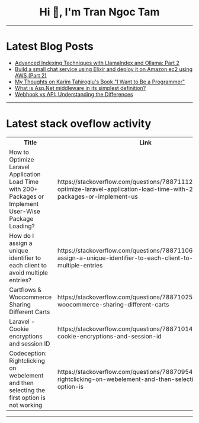 <h1 align="center">Hi 👋, I'm Tran Ngoc Tam</h1>

---

# Latest Blog Posts 
<!-- BLOG-POST-LIST:START -->
- [Advanced Indexing Techniques with LlamaIndex and Ollama: Part 2](https://dev.to/jamesbmour/advanced-indexing-techniques-with-llamaindex-and-ollama-part-2-1d36)
- [Build a small chat service using Elixir and deploy it on Amazon ec2 using AWS &lpar;Part 2&rpar;](https://dev.to/tam_ly/build-a-small-chat-service-using-elixir-and-deploy-it-on-amazon-ec2-using-aws-part-2-1j4a)
- [My Thoughts on Karim Tahiroglu&#39;s Book &quot;I Want to Be a Programmer&quot;](https://dev.to/emaharramov/my-thoughts-on-karim-tahiroglus-book-i-want-to-be-a-programmer-468o)
- [What is Asp.Net middleware in its simplest definition?](https://dev.to/emrekocadere/what-is-aspnet-middleware-in-its-simplest-definition-9gc)
- [Webhook vs API: Understanding the Differences](https://dev.to/keploy/webhook-vs-api-understanding-the-differences-2d9e)
<!-- BLOG-POST-LIST:END -->

---

# Latest stack oveflow activity
<table>
  <tr><th>Title</th><th>Link</th></tr>
  <!-- STACKOVERFLOW:START --><tr><td>How to Optimize Laravel Application Load Time with 200+ Packages or Implement User-Wise Package Loading?</td><td>https://stackoverflow.com/questions/78871112/how-to-optimize-laravel-application-load-time-with-200-packages-or-implement-us</td></tr><tr><td>How do I assign a unique identifier to each client to avoid multiple entries?</td><td>https://stackoverflow.com/questions/78871106/how-do-i-assign-a-unique-identifier-to-each-client-to-avoid-multiple-entries</td></tr><tr><td>Cartflows &amp; Woocommerce Sharing Different Carts</td><td>https://stackoverflow.com/questions/78871025/cartflows-woocommerce-sharing-different-carts</td></tr><tr><td>Laravel - Cookie encryptions and session ID</td><td>https://stackoverflow.com/questions/78871014/laravel-cookie-encryptions-and-session-id</td></tr><tr><td>Codeception: Rightclicking on webelement and then selecting the first option is not working</td><td>https://stackoverflow.com/questions/78870954/codeception-rightclicking-on-webelement-and-then-selecting-the-first-option-is</td></tr><!-- STACKOVERFLOW:END -->
</table>

---



